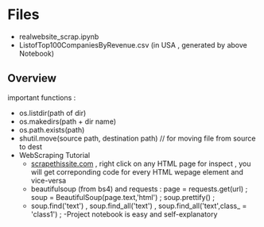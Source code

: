 # Files #
- realwebsite_scrap.ipynb
- ListofTop100CompaniesByRevenue.csv (in USA , generated by above Notebook)

## Overview ##
important functions : <br>
- os.listdir(path of dir)
- os.makedirs(path + dir name)
- os.path.exists(path)
- shutil.move(source path, destination path)   // for moving file from source to dest
- WebScraping Tutorial
  - [scrapethissite.com](https://www.scrapethissite.com/pages/forms/) , right click on any HTML page for inspect , you will get correponding code for every HTML wepage element and vice-versa
  - beautifulsoup (from bs4) and requests : page = requests.get(url) ; soup = BeautifulSoup(page.text,'html') ; soup.prettify() ;
  - soup.find('text') , soup.find_all('text') , soup.find_all('text',class_ = 'class1') ;
-Project notebook is easy and self-explanatory
